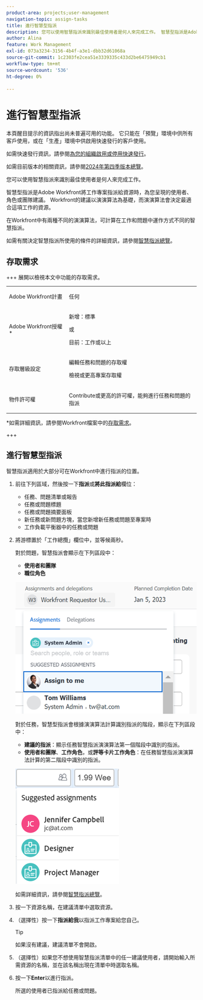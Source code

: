 ```yaml
---
product-area: projects;user-management
navigation-topic: assign-tasks
title: 進行智慧型指派
description: 您可以使用智慧指派來識別最佳使用者是何人來完成工作。 智慧型指派是Adobe Workfront在您根據演演算法將工作專案指派給資源時為您呈現的使用者、角色或團隊建議，該演演算法會決定最適合工作的資源。 如需智慧指派的相關資訊，請參閱智慧指派概述。
author: Alina
feature: Work Management
exl-id: 073a3234-3156-4b4f-a3e1-dbb32d61068a
source-git-commit: 1c2303fe2cea51e3339335c433d2be6475949cb1
workflow-type: tm+mt
source-wordcount: '536'
ht-degree: 0%

---
```


# 進行智慧型指派

<!--Audited: 07/2024-->

<!--keep the yellow around the Rate card job roles and the Preview intro for those-->

<span class="preview">本頁醒目提示的資訊指出尚未普遍可用的功能。 它只能在「預覽」環境中供所有客戶使用，或在「生產」環境中供啟用快速發行的客戶使用。</span>

<span class="preview">如需快速發行資訊，請參閱[為您的組織啟用或停用快速發行](/help/quicksilver/administration-and-setup/set-up-workfront/configure-system-defaults/enable-fast-release-process.md)。</span>

<span class="preview">如需目前版本的相關資訊，請參閱[2024年第四季版本總覽](/help/quicksilver/product-announcements/product-releases/24-q4-release-activity/24-q4-release-overview.md)。</span>

您可以使用智慧指派來識別最佳使用者是何人來完成工作。

智慧型指派是Adobe Workfront將工作專案指派給資源時，為您呈現的使用者、角色或團隊建議。 Workfront的建議以演演算法為基礎，而演演算法會決定最適合這項工作的資源。

<span class="preview">在Workfront中有兩種不同的演演算法，可計算在工作和問題中運作方式不同的智慧指派。</span>

如需有關決定智慧指派所使用的條件的詳細資訊，請參閱[智慧指派總覽](/help/quicksilver/manage-work/tasks/assign-tasks/smart-assignments.md)。

## 存取需求

+++ 展開以檢視本文中功能的存取需求。

<table style="table-layout:auto"> 
 <col> 
 <col> 
 <tbody> 
  <tr> 
   <td role="rowheader">Adobe Workfront計畫</td> 
   <td> <p>任何</p> </td> 
  </tr> 
  <tr> 
   <td role="rowheader">Adobe Workfront授權*</td> 
   <td> <p>新增：標準</p>
      或
      <p>目前：工作或以上</p> </td> 
  </tr> 
  <tr> 
   <td role="rowheader">存取層級設定</td> 
   <td> <p>編輯任務和問題的存取權</p> <p>檢視或更高專案存取權</p>  </td> 
  </tr> 
  <tr> 
   <td role="rowheader">物件許可權</td> 
   <td> <p>Contribute或更高的許可權，能夠進行任務和問題的指派</p> </td> 
  </tr> 
 </tbody> 
</table>

*如需詳細資訊，請參閱Workfront檔案中的[存取需求](/help/quicksilver/administration-and-setup/add-users/access-levels-and-object-permissions/access-level-requirements-in-documentation.md)。

+++

## 進行智慧型指派

智慧指派適用於大部分可在Workfront中進行指派的位置。

1. 前往下列區域，然後按一下&#x200B;**指派**&#x200B;或&#x200B;**將此指派給**&#x200B;欄位：

   * 任務、問題清單或報告
   * 任務或問題標題
   * 任務或問題摘要面板
   * <span class="preview">新任務</span>或新問題方塊，當您新增<span class="preview">新任務</span>或問題至專案時
   * 工作負載平衡器中的任務或問題

1. 將游標置於「工作總攬」欄位中，並等候兩秒。

   對於問題，智慧指派會顯示在下列區段中：

   * **使用者和團隊**
   * **職位角色**

   ![](assets/smart-assignments-issue-header.png)

   對於任務，智慧型指派會根據演演算法計算識別指派的階段，顯示在下列區段中：

   * <span class="preview">**建議的指派**：顯示任務智慧指派演演算法第一個階段中識別的指派。</span>
   * **使用者和團隊**、**工作角色**，或&#x200B;<span class="preview">**評等卡片工作角色**</span>：在任務智慧指派演演算法計算的第二階段中識別的指派。

   <span class="preview">![](assets/smart-assignments-task-list.png)</span>

   如需詳細資訊，請參閱[智慧指派總覽](../../../manage-work/tasks/assign-tasks/smart-assignments.md)。

1. 按一下資源名稱，在建議清單中選取資源。

1. （選擇性）按一下&#x200B;**指派給我**&#x200B;以指派工作專案給您自己。

   >[!TIP]
   >
   >如果沒有建議，建議清單不會開啟。

1. （選擇性）如果您不想使用智慧指派清單中的任一建議使用者，請開始輸入所需資源的名稱，並在該名稱出現在清單中時選取名稱。
1. 按一下&#x200B;**Enter**&#x200B;以進行指派。

   所選的使用者已指派給任務或問題。
